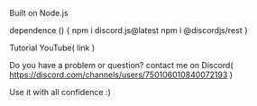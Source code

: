 
Built on Node.js

dependence (<place in the cmd>) {
    npm i discord.js@latest
    npm i @discordjs/rest
}

Tutorial YouTube(
    link
)

Do you have a problem or question?
contact me on Discord(
    https://discord.com/channels/users/750106010840072193
)

Use it with all confidence :)